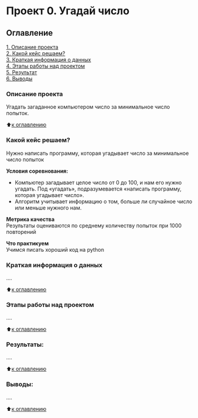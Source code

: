 # Проект 0. Угадай число

## Оглавление  
[1. Описание проекта](https://github.com/AntiMika1388/sf_data_science/project_0/README.md#Описание-проекта)  
[2. Какой кейс решаем?](https://github.com/AntiMika1388/sf_data_science/project_0/README.md#Какой-кейс-решаем)  
[3. Краткая информация о данных](https://github.com/AntiMika1388/sf_data_science/project_0/README.md#Краткая-информация-о-данных)  
[4. Этапы работы над проектом](https://github.com/AntiMika1388/sf_data_science/project_0/README.md#Этапы-работы-над-проектом)  
[5. Результат](https://github.com/AntiMika1388/sf_data_science/project_0/README.md#Результат)    
[6. Выводы](https://github.com/AntiMika1388/sf_data_science/project_0/README.md#Выводы) 

### Описание проекта    
Угадать загаданное компьютером число за минимальное число попыток.

:arrow_up:[к оглавлению](_)


### Какой кейс решаем?    
Нужно написать программу, которая угадывает число за минимальное число попыток

**Условия соревнования:**  
- Компьютер загадывает целое число от 0 до 100, и нам его нужно угадать. Под «угадать», подразумевается «написать программу, которая угадывает число».
- Алгоритм учитывает информацию о том, больше ли случайное число или меньше нужного нам.

**Метрика качества**     
Результаты оцениваются по среднему количеству попыток при 1000 повторений

**Что практикуем**     
Учимся писать хороший код на python


### Краткая информация о данных
....
  
:arrow_up:[к оглавлению](https://github.com/AntiMika1388/sf_data_science/project_0/README.md#Оглавление)


### Этапы работы над проектом  
....

:arrow_up:[к оглавлению](https://github.com/AntiMika1388/sf_data_science/project_0/README.md#Оглавление)


### Результаты:  
....

:arrow_up:[к оглавлению](https://github.com/AntiMika1388/sf_data_science/project_0/README.md#Оглавление)


### Выводы:  
....

:arrow_up:[к оглавлению](https://github.com/AntiMika1388/sf_data_science/project_0/README.md#Оглавление)
